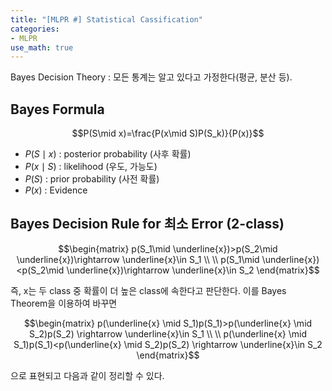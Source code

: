 ```yaml
---
title: "[MLPR #] Statistical Cassification"
categories:
- MLPR
use_math: true
---
```


Bayes Decision Theory : 모든 통계는 알고 있다고 가정한다(평균, 분산 등).
## Bayes Formula

$$P(S\mid x)=\frac{P(x\mid S)P(S_k)}{P(x)}$$

- $P(S\mid x)$ : posterior probability (사후 확률)
- $P(x\mid S)$ : likelihood (우도, 가능도)
- $P(S)$ : prior probability (사전 확률)
- $P(x)$ : Evidence

## Bayes Decision Rule for 최소 Error (2-class)

$$\begin{matrix}
p(S_1\mid \underline{x})>p(S_2\mid \underline{x})\rightarrow \underline{x}\in S_1 \\ \\
p(S_1\mid \underline{x})<p(S_2\mid \underline{x})\rightarrow \underline{x}\in S_2
\end{matrix}$$

즉, x는 두 class 중 확률이 더 높은 class에 속한다고 판단한다. 이를 Bayes Theorem을 이용하여 바꾸면

$$\begin{matrix}
p(\underline{x} \mid S_1)p(S_1)>p(\underline{x} \mid S_2)p(S_2) \rightarrow \underline{x}\in S_1 \\ \\
p(\underline{x} \mid S_1)p(S_1)<p(\underline{x} \mid S_2)p(S_2) \rightarrow \underline{x}\in S_2
\end{matrix}$$

으로 표현되고 다음과 같이 정리할 수 있다.
